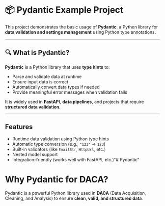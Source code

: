 # 📦 Pydantic Example Project

This project demonstrates the basic usage of **Pydantic**, a Python library for **data validation and settings management** using Python type annotations.

---

## 🔍 What is Pydantic?

**Pydantic** is a Python library that uses **type hints** to:
- Parse and validate data at runtime
- Ensure input data is correct
- Automatically convert data types if needed
- Provide meaningful error messages when validation fails

It is widely used in **FastAPI**, **data pipelines**, and projects that require **structured data validation**.

---

##  Features

- Runtime data validation using Python type hints
- Automatic type conversion (e.g., `"123"` → `123`)
- Built-in validators (like `EmailStr`, `HttpUrl`, etc.)
- Nested model support
- Integration-friendly (works well with FastAPI, etc.)"# Pydantic" 

#  Why Pydantic for DACA?

Pydantic is a powerful Python library used in **DACA** (Data Acquisition, Cleaning, and Analysis) to ensure **clean, valid, and structured data**.

